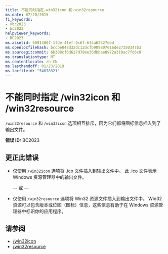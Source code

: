 ```yaml
---
title: 不能同时指定-win32icon 和-win32resource
ms.date: 07/20/2015
f1_keywords:
- vbc2023
- bc2023
helpviewer_keywords:
- BC2023
ms.assetid: 60914807-1fde-4fef-9c6f-6f4a62527eed
ms.openlocfilehash: bccbe048d32dc12dcfb909807616de27350347b3
ms.sourcegitcommit: 6b308cf6d627d78ee36dbbae8972a310ac7fd6c8
ms.translationtype: MT
ms.contentlocale: zh-CN
ms.lasthandoff: 01/23/2019
ms.locfileid: "54678321"
---
```

# <a name="cannot-specify-both-win32icon-and-win32resource"></a>不能同时指定 /win32icon 和 /win32resource
`/win32resource` 和 `/win32icon` 选项相互排斥，因为它们都将图标信息插入到了输出文件。  
  
 **错误 ID:** BC2023  
  
## <a name="to-correct-this-error"></a>更正此错误  
  
-   仅使用 `/win32icon` 选项将 .ico 文件插入到输出文件中。 此 .ico 文件表示 Windows 资源管理器中的输出文件。  
  
     — 或 —  
  
-   仅使用 `/win32resource` 选项将 Win32 资源文件插入到输出文件中。 Win32 资源可以包含版本或位图（图标）信息，这些信息有助于在 Windows 资源管理器中标识你的应用程序。  
  
## <a name="see-also"></a>请参阅
- [/win32icon](../../visual-basic/reference/command-line-compiler/win32icon.md)
- [/win32resource](../../visual-basic/reference/command-line-compiler/win32resource.md)
